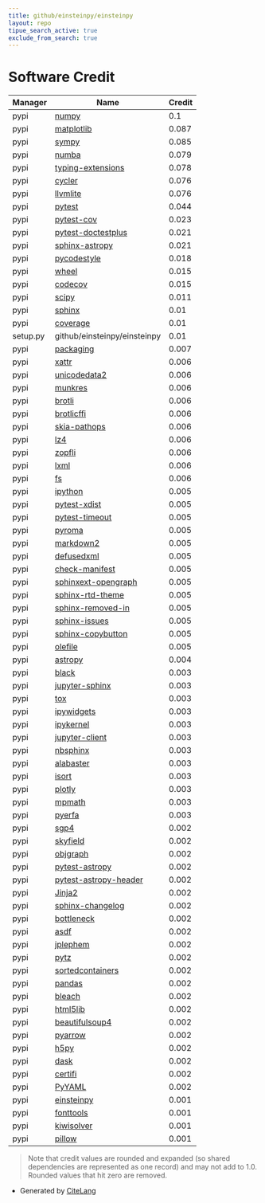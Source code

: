 ```yaml
---
title: github/einsteinpy/einsteinpy
layout: repo
tipue_search_active: true
exclude_from_search: true
---
```

# Software Credit

|Manager|Name|Credit|
|-------|----|------|
|pypi|[numpy](https://www.numpy.org)|0.1|
|pypi|[matplotlib](https://matplotlib.org)|0.087|
|pypi|[sympy](https://sympy.org)|0.085|
|pypi|[numba](https://numba.pydata.org)|0.079|
|pypi|[typing-extensions](https://pypi.org/project/typing-extensions)|0.078|
|pypi|[cycler](https://github.com/matplotlib/cycler)|0.076|
|pypi|[llvmlite](http://llvmlite.readthedocs.io)|0.076|
|pypi|[pytest](https://pypi.org/project/pytest)|0.044|
|pypi|[pytest-cov](https://pypi.org/project/pytest-cov)|0.023|
|pypi|[pytest-doctestplus](https://pypi.org/project/pytest-doctestplus)|0.021|
|pypi|[sphinx-astropy](https://pypi.org/project/sphinx-astropy)|0.021|
|pypi|[pycodestyle](https://pypi.org/project/pycodestyle)|0.018|
|pypi|[wheel](https://pypi.org/project/wheel)|0.015|
|pypi|[codecov](https://pypi.org/project/codecov)|0.015|
|pypi|[scipy](https://pypi.org/project/scipy)|0.011|
|pypi|[sphinx](https://pypi.org/project/sphinx)|0.01|
|pypi|[coverage](https://pypi.org/project/coverage)|0.01|
|setup.py|github/einsteinpy/einsteinpy|0.01|
|pypi|[packaging](https://pypi.org/project/packaging)|0.007|
|pypi|[xattr](https://pypi.org/project/xattr)|0.006|
|pypi|[unicodedata2](https://pypi.org/project/unicodedata2)|0.006|
|pypi|[munkres](https://pypi.org/project/munkres)|0.006|
|pypi|[brotli](https://pypi.org/project/brotli)|0.006|
|pypi|[brotlicffi](https://pypi.org/project/brotlicffi)|0.006|
|pypi|[skia-pathops](https://pypi.org/project/skia-pathops)|0.006|
|pypi|[lz4](https://pypi.org/project/lz4)|0.006|
|pypi|[zopfli](https://pypi.org/project/zopfli)|0.006|
|pypi|[lxml](https://pypi.org/project/lxml)|0.006|
|pypi|[fs](https://pypi.org/project/fs)|0.006|
|pypi|[ipython](https://pypi.org/project/ipython)|0.005|
|pypi|[pytest-xdist](https://pypi.org/project/pytest-xdist)|0.005|
|pypi|[pytest-timeout](https://pypi.org/project/pytest-timeout)|0.005|
|pypi|[pyroma](https://pypi.org/project/pyroma)|0.005|
|pypi|[markdown2](https://pypi.org/project/markdown2)|0.005|
|pypi|[defusedxml](https://pypi.org/project/defusedxml)|0.005|
|pypi|[check-manifest](https://pypi.org/project/check-manifest)|0.005|
|pypi|[sphinxext-opengraph](https://pypi.org/project/sphinxext-opengraph)|0.005|
|pypi|[sphinx-rtd-theme](https://pypi.org/project/sphinx-rtd-theme)|0.005|
|pypi|[sphinx-removed-in](https://pypi.org/project/sphinx-removed-in)|0.005|
|pypi|[sphinx-issues](https://pypi.org/project/sphinx-issues)|0.005|
|pypi|[sphinx-copybutton](https://pypi.org/project/sphinx-copybutton)|0.005|
|pypi|[olefile](https://pypi.org/project/olefile)|0.005|
|pypi|[astropy](http://astropy.org)|0.004|
|pypi|[black](https://github.com/psf/black)|0.003|
|pypi|[jupyter-sphinx](https://pypi.org/project/jupyter-sphinx)|0.003|
|pypi|[tox](https://pypi.org/project/tox)|0.003|
|pypi|[ipywidgets](https://pypi.org/project/ipywidgets)|0.003|
|pypi|[ipykernel](https://pypi.org/project/ipykernel)|0.003|
|pypi|[jupyter-client](https://pypi.org/project/jupyter-client)|0.003|
|pypi|[nbsphinx](https://pypi.org/project/nbsphinx)|0.003|
|pypi|[alabaster](https://pypi.org/project/alabaster)|0.003|
|pypi|[isort](https://pypi.org/project/isort)|0.003|
|pypi|[plotly](https://pypi.org/project/plotly)|0.003|
|pypi|[mpmath](http://mpmath.org/)|0.003|
|pypi|[pyerfa](https://github.com/liberfa/pyerfa)|0.003|
|pypi|[sgp4](https://pypi.org/project/sgp4)|0.002|
|pypi|[skyfield](https://pypi.org/project/skyfield)|0.002|
|pypi|[objgraph](https://pypi.org/project/objgraph)|0.002|
|pypi|[pytest-astropy](https://pypi.org/project/pytest-astropy)|0.002|
|pypi|[pytest-astropy-header](https://pypi.org/project/pytest-astropy-header)|0.002|
|pypi|[Jinja2](https://pypi.org/project/Jinja2)|0.002|
|pypi|[sphinx-changelog](https://pypi.org/project/sphinx-changelog)|0.002|
|pypi|[bottleneck](https://pypi.org/project/bottleneck)|0.002|
|pypi|[asdf](https://pypi.org/project/asdf)|0.002|
|pypi|[jplephem](https://pypi.org/project/jplephem)|0.002|
|pypi|[pytz](https://pypi.org/project/pytz)|0.002|
|pypi|[sortedcontainers](https://pypi.org/project/sortedcontainers)|0.002|
|pypi|[pandas](https://pypi.org/project/pandas)|0.002|
|pypi|[bleach](https://pypi.org/project/bleach)|0.002|
|pypi|[html5lib](https://pypi.org/project/html5lib)|0.002|
|pypi|[beautifulsoup4](https://pypi.org/project/beautifulsoup4)|0.002|
|pypi|[pyarrow](https://pypi.org/project/pyarrow)|0.002|
|pypi|[h5py](https://pypi.org/project/h5py)|0.002|
|pypi|[dask](https://pypi.org/project/dask)|0.002|
|pypi|[certifi](https://pypi.org/project/certifi)|0.002|
|pypi|[PyYAML](https://pypi.org/project/PyYAML)|0.002|
|pypi|[einsteinpy](https://einsteinpy.org/)|0.001|
|pypi|[fonttools](http://github.com/fonttools/fonttools)|0.001|
|pypi|[kiwisolver](https://github.com/nucleic/kiwi)|0.001|
|pypi|[pillow](https://python-pillow.org)|0.001|


> Note that credit values are rounded and expanded (so shared dependencies are represented as one record) and may not add to 1.0. Rounded values that hit zero are removed.


- Generated by [CiteLang](https://github.com/vsoch/citelang)
